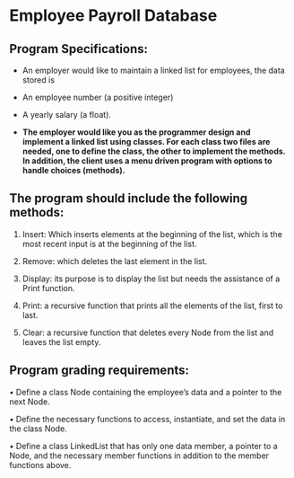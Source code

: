 # Employee Payroll Database

## Program Specifications:  
- An employer would like to maintain a linked list for employees, the data stored is
- An employee number (a positive integer)
- A yearly salary (a float). 

- **The employer would like you as the programmer design and implement a linked list using classes. For each class two files are needed, one to define the class, the other to implement the methods. In addition, the client uses a menu driven program with options to handle choices (methods).** 

## The program should include the following methods:
1)	Insert: Which inserts elements at the beginning of the list, which is the most recent input is at the beginning of the list.

2)	Remove: which deletes the last element in the list.

3)	Display: its purpose is to display the list but needs the assistance of a Print function.

4)	Print: a recursive function that prints all the elements of the list, first to last.

5)	Clear: a recursive function that deletes every Node from the list and leaves the list empty. 

## Program grading requirements:

•	Define a class Node containing the employee’s data and a pointer to the next Node.

•	Define the necessary functions to access, instantiate, and set the data in the class Node.

•	Define a class LinkedList that has only one data member, a pointer to a Node, and the necessary member functions in addition to the member functions above.
